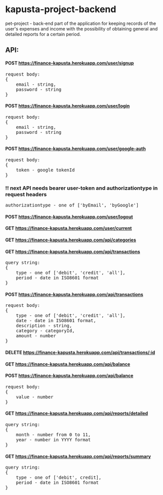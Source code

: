 # kapusta-project-backend

pet-project - back-end part of the application for keeping records of the user's
expenses and income with the possibility of obtaining general and detailed
reports for a certain period.

## API:

#### POST https://finance-kapusta.herokuapp.com/user/signup

<pre>
request body:
{
    email - string,
    password - string
}
</pre>

#### POST https://finance-kapusta.herokuapp.com/user/login

<pre>
request body:
{
    email - string,
    password - string
}
</pre>

#### POST https://finance-kapusta.herokuapp.com/user/google-auth

<pre>
request body:
{
    token - google tokenId
}
</pre>

### !! next API needs bearer user-token and authorizationtype in request headers

<pre>authorizationtype - one of ['byEmail', 'byGoogle']</pre>

#### POST https://finance-kapusta.herokuapp.com/user/logout

#### GET https://finance-kapusta.herokuapp.com/user/current

#### GET https://finance-kapusta.herokuapp.com/api/categories

#### GET https://finance-kapusta.herokuapp.com/api/transactions

<pre>
query string:
{
    type - one of ['debit', 'credit', 'all'],
    period - date in ISO8601 format
}
</pre>

#### POST https://finance-kapusta.herokuapp.com/api/transactions

<pre>
request body:
{
    type - one of ['debit', 'credit', 'all'],
    date - date in ISO8601 format,
    description - string,
    category - categoryId,
    amount - number
}
</pre>

#### DELETE https://finance-kapusta.herokuapp.com/api/transactions/:id

#### GET https://finance-kapusta.herokuapp.com/api/balance

#### POST https://finance-kapusta.herokuapp.com/api/balance

<pre>
request body:
{
    value - number
}
</pre>

#### GET https://finance-kapusta.herokuapp.com/api/reports/detailed

<pre>
query string:
{
    month - number from 0 to 11, 
    year - number in YYYY format
}
</pre>

#### GET https://finance-kapusta.herokuapp.com/api/reports/summary

<pre>
query string:
{ 
    type - one of ['debit', credit], 
    period - date in ISO8601 format 
}
</pre>

